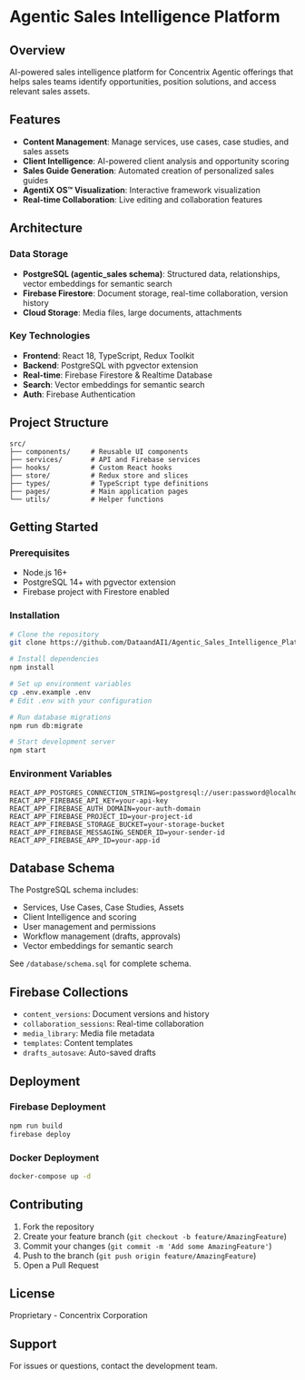 # Agentic Sales Intelligence Platform

## Overview
AI-powered sales intelligence platform for Concentrix Agentic offerings that helps sales teams identify opportunities, position solutions, and access relevant sales assets.

## Features
- **Content Management**: Manage services, use cases, case studies, and sales assets
- **Client Intelligence**: AI-powered client analysis and opportunity scoring
- **Sales Guide Generation**: Automated creation of personalized sales guides
- **AgentiX OS™ Visualization**: Interactive framework visualization
- **Real-time Collaboration**: Live editing and collaboration features

## Architecture

### Data Storage
- **PostgreSQL (agentic_sales schema)**: Structured data, relationships, vector embeddings for semantic search
- **Firebase Firestore**: Document storage, real-time collaboration, version history
- **Cloud Storage**: Media files, large documents, attachments

### Key Technologies
- **Frontend**: React 18, TypeScript, Redux Toolkit
- **Backend**: PostgreSQL with pgvector extension
- **Real-time**: Firebase Firestore & Realtime Database
- **Search**: Vector embeddings for semantic search
- **Auth**: Firebase Authentication

## Project Structure
```
src/
├── components/     # Reusable UI components
├── services/       # API and Firebase services
├── hooks/          # Custom React hooks
├── store/          # Redux store and slices
├── types/          # TypeScript type definitions
├── pages/          # Main application pages
└── utils/          # Helper functions
```

## Getting Started

### Prerequisites
- Node.js 16+
- PostgreSQL 14+ with pgvector extension
- Firebase project with Firestore enabled

### Installation
```bash
# Clone the repository
git clone https://github.com/DataandAI1/Agentic_Sales_Intelligence_Platform.git

# Install dependencies
npm install

# Set up environment variables
cp .env.example .env
# Edit .env with your configuration

# Run database migrations
npm run db:migrate

# Start development server
npm start
```

### Environment Variables
```
REACT_APP_POSTGRES_CONNECTION_STRING=postgresql://user:password@localhost:5432/agentic_sales
REACT_APP_FIREBASE_API_KEY=your-api-key
REACT_APP_FIREBASE_AUTH_DOMAIN=your-auth-domain
REACT_APP_FIREBASE_PROJECT_ID=your-project-id
REACT_APP_FIREBASE_STORAGE_BUCKET=your-storage-bucket
REACT_APP_FIREBASE_MESSAGING_SENDER_ID=your-sender-id
REACT_APP_FIREBASE_APP_ID=your-app-id
```

## Database Schema
The PostgreSQL schema includes:
- Services, Use Cases, Case Studies, Assets
- Client Intelligence and scoring
- User management and permissions
- Workflow management (drafts, approvals)
- Vector embeddings for semantic search

See `/database/schema.sql` for complete schema.

## Firebase Collections
- `content_versions`: Document versions and history
- `collaboration_sessions`: Real-time collaboration
- `media_library`: Media file metadata
- `templates`: Content templates
- `drafts_autosave`: Auto-saved drafts

## Deployment

### Firebase Deployment
```bash
npm run build
firebase deploy
```

### Docker Deployment
```bash
docker-compose up -d
```

## Contributing
1. Fork the repository
2. Create your feature branch (`git checkout -b feature/AmazingFeature`)
3. Commit your changes (`git commit -m 'Add some AmazingFeature'`)
4. Push to the branch (`git push origin feature/AmazingFeature`)
5. Open a Pull Request

## License
Proprietary - Concentrix Corporation

## Support
For issues or questions, contact the development team.
